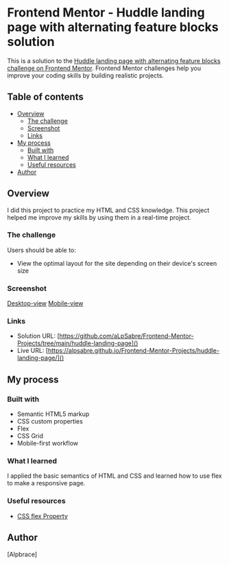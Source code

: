 # Frontend Mentor - Huddle landing page with alternating feature blocks solution

This is a solution to the [Huddle landing page with alternating feature blocks challenge on Frontend Mentor](https://www.frontendmentor.io/challenges/huddle-landing-page-with-alternating-feature-blocks-5ca5f5981e82137ec91a5100). Frontend Mentor challenges help you improve your coding skills by building realistic projects. 

## Table of contents

- [Overview](#overview)
  - [The challenge](#the-challenge)
  - [Screenshot](#screenshot)
  - [Links](#links)
- [My process](#my-process)
  - [Built with](#built-with)
  - [What I learned](#what-i-learned)
  - [Useful resources](#useful-resources)
- [Author](#author)




## Overview

I did this project to practice my HTML and CSS knowledge. This project helped me improve my skills by using them in a real-time project. 

### The challenge

Users should be able to:

- View the optimal layout for the site depending on their device's screen size


### Screenshot

[Desktop-view](./screenshots/desktop/)
[Mobile-view](./screenshots/mobile/)



### Links

- Solution URL: [https://github.com/aLpSabre/Frontend-Mentor-Projects/tree/main/huddle-landing-page]()
- Live URL: [https://alpsabre.github.io/Frontend-Mentor-Projects/huddle-landing-page/]()

## My process

### Built with

- Semantic HTML5 markup
- CSS custom properties
- Flex
- CSS Grid
- Mobile-first workflow



### What I learned

I applied the basic semantics of HTML and CSS and learned how to use flex to make a responsive page. 



### Useful resources

- [CSS flex Property](https://www.w3schools.com/cssref/css3_pr_flex.asp) 

## Author

 [Alpbrace]



